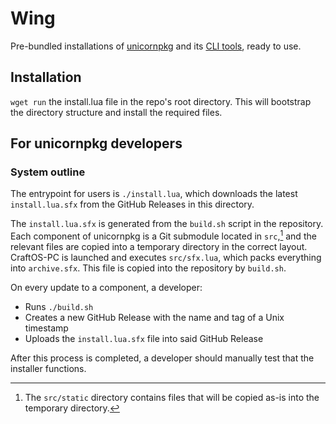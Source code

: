 # Wing

Pre-bundled installations of [unicornpkg](https://github.com/unicornpkg/unicornpkg) and its [CLI tools](https://github.com/unicornpkg/cli), ready to use.

## Installation

`wget run` the install.lua file in the repo's root directory. This will bootstrap the directory structure and install the required files.

## For unicornpkg developers
### System outline

The entrypoint for users is `./install.lua`, which downloads the latest `install.lua.sfx` from the GitHub Releases in this directory. 

The `install.lua.sfx` is generated from the `build.sh` script in the repository. Each component of unicornpkg is a Git submodule located in `src`,[^1] and the relevant files are copied into a temporary directory in the correct layout. CraftOS-PC is launched and executes `src/sfx.lua`, which packs everything into `archive.sfx`. This file is copied into the repository by `build.sh`.

On every update to a component, a developer:
* Runs `./build.sh`
* Creates a new GitHub Release with the name and tag of a Unix timestamp
* Uploads the `install.lua.sfx` file into said GitHub Release

After this process is completed, a developer should manually test that the installer functions.

[^1]: The `src/static` directory contains files that will be copied as-is into the temporary directory.
